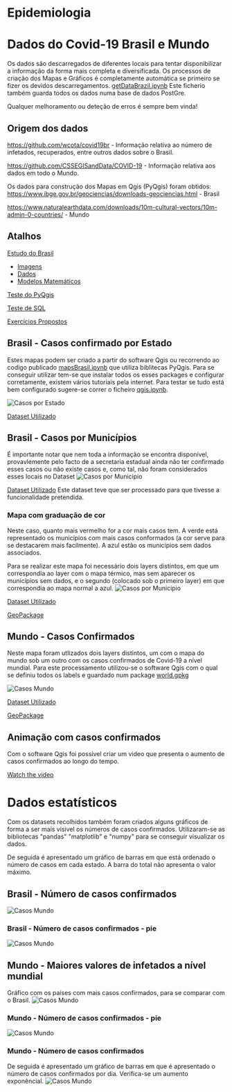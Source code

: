 ﻿# Epidemiologia 
 # Dados do Covid-19 Brasil e Mundo
 

 
Os dados são descarregados de diferentes locais para tentar disponibilizar a informação da forma mais completa e diversificada.
Os processos de criação dos Mapas e Gráficos é completamente automática se primeiro se fizer os devidos descarregamentos. [getDataBrazil.ipynb](EpidemiologiaCovid19/Andre/Covid-19Brazil/getDataBrazil.ipynb)
Este ficherio também guarda todos os dados numa base de dados PostGre.

Qualquer melhoramento ou deteção de erros é sempre bem vinda!

## Origem dos dados

https://github.com/wcota/covid19br - Informação relativa ao número de infetados, recuperados, entre outros dados sobre o Brasil.

https://github.com/CSSEGISandData/COVID-19 - Informação relativa aos dados em todo o Mundo.

Os dados para construção dos Mapas em Qgis (PyQgis) foram obtidos:
https://www.ibge.gov.br/geociencias/downloads-geociencias.html - Brasil

https://www.naturalearthdata.com/downloads/10m-cultural-vectors/10m-admin-0-countries/ - Mundo

## Atalhos
[Estudo do Brasil](Andre/Covid-19Brazil/)
- [Imagens](Andre/Covid-19Brazil/fig)
- [Dados](Andre/Covid-19Brazil/Tables)
- [Modelos Matemáticos](Andre/Covid-19Brazil/ML)

[Teste do PyQgis](Andre/qgis.ipynb)

[Teste de SQL](Andre/SQL)

[Exercícios Propostos](Andre/Exercicios)

## Brasil - Casos confirmado por Estado

Estes mapas podem ser criado a partir do software Qgis ou recorrendo ao codigo publicado [mapsBrasil.ipynb](EpidemiologiaCovid19/Andre/Covid-19Brazil/mapsBrasil.ipynb) que utiliza biblitecas PyQgis. Para se conseguir utilizar tem-se que instalar todos os esses packages e configurar corretamente, existem vários tutoriais pela internet. Para testar se tudo está bem configurado sugere-se correr o ficheiro [qgis.ipynb](EpidemiologiaCovid19/Andre/qgis.ipynb).

![Casos por Estado](https://github.com/ShadowTwin41/EpidemiologiaCovid19/blob/master/Andre/Covid-19Brazil/fig/brasilCases.png)

[Dataset Utilizado](https://github.com/ShadowTwin41/EpidemiologiaCovid19/blob/master/Andre/Covid-19Brazil/Tables/cases-brazil-total.csv)

## Brasil - Casos por Municípios
É importante notar que nem toda a informação se encontra disponível, provavlemente pelo facto de a secretaria estadual ainda não ter  confirmado esses casos ou não existe casos e, como tal, não foram considerados esses locais no Dataset
![Casos por Municipio](https://github.com/ShadowTwin41/EpidemiologiaCovid19/blob/master/Andre/Covid-19Brazil/fig/brasilCasesn.png)

[Dataset Utilizado](https://github.com/ShadowTwin41/EpidemiologiaCovid19/blob/master/Andre/Covid-19Brazil/Tables/cases-cities.csv)
Este dataset teve que ser processado para que tivesse a funcionalidade pretendida.

### Mapa com graduação de cor
Neste caso, quanto mais vermelho for a cor mais casos tem. A verde está representado os municípios com mais casos conformados (a cor serve para se destacarem mais facilmente). A azul estão os municípios sem dados associados.

Para se realizar este mapa foi necessário dois layers distintos, em que um correspondia ao layer com o mapa térmico, mas sem aparecer os municípios sem dados, e o segundo (colocado sob o primeiro layer) em que correspondia ao mapa normal a azul.
![Casos por Municipio](https://github.com/ShadowTwin41/EpidemiologiaCovid19/blob/master/Andre/Covid-19Brazil/fig/brasiloverlayer.png)

[Dataset Utilizado](https://github.com/ShadowTwin41/EpidemiologiaCovid19/blob/master/Andre/Covid-19Brazil/Tables/cases-cities.csv)

[GeoPackage](https://github.com/ShadowTwin41/EpidemiologiaCovid19/blob/master/Andre/Covid-19Brazil/Tables/brasil.gpkg)

## Mundo - Casos Confirmados
Neste mapa foram utlizados dois layers distintos, um com o mapa do mundo sob um outro com os casos confirmados de Covid-19 a nível mundial. Para este processamento utilizou-se o software Qgis com o qual se definiu todos os labels e guardado num package [world.gpkg](https://github.com/ShadowTwin41/EpidemiologiaCovid19/blob/master/Andre/Covid-19Brazil/Tables/world.gpkg)

![Casos Mundo](https://github.com/ShadowTwin41/EpidemiologiaCovid19/blob/master/Andre/Covid-19Brazil/fig/worldCases.png)


[Dataset Utilizado](https://github.com/ShadowTwin41/EpidemiologiaCovid19/blob/master/Andre/Covid-19Brazil/Tables/cases_country.csv)

[GeoPackage](https://github.com/ShadowTwin41/EpidemiologiaCovid19/blob/master/Andre/Covid-19Brazil/Tables/world.gpkg)



## Animação com casos confirmados 
Com o software Qgis foi possivel criar um video que presenta o aumento de casos confirmados ao longo do tempo.

[Watch the video](https://github.com/ShadowTwin41/EpidemiologiaCovid19/blob/master/Andre/Covid-19Brazil/fig/bandicam%202020-05-12%2017-02-45-285.mp4)


# Dados estatísticos

Com os datasets recolhidos também foram criados alguns gráficos de forma a ser mais visivel os números de casos confirmados. Utilizaram-se as bibliotecas "pandas" "matplotlib" e "numpy" para se conseguir visualizar os dados.

De seguida é apresentado um gráfico de barras em que está ordenado o número de casos em cada estado. A barra do total não apresenta o valor máximo.

## Brasil - Número de casos confirmados
![Casos Mundo](https://github.com/ShadowTwin41/EpidemiologiaCovid19/blob/master/Andre/Covid-19Brazil/fig/numberCases.jpg)

### Brasil - Número de casos confirmados - pie
![Casos Mundo](https://github.com/ShadowTwin41/EpidemiologiaCovid19/blob/master/Andre/Covid-19Brazil/fig/pieBrasil.jpg)

## Mundo - Maiores valores de infetados a nível mundial
Gráfico com os países com mais casos confirmados, para se comparar com o Brasil.
![Casos Mundo](https://github.com/ShadowTwin41/EpidemiologiaCovid19/blob/master/Andre/Covid-19Brazil/fig/worldnumberCases.jpg)

### Mundo - Número de casos confirmados - pie
![Casos Mundo](https://github.com/ShadowTwin41/EpidemiologiaCovid19/blob/master/Andre/Covid-19Brazil/fig/pie.jpg)

### Mundo - Número de casos confirmados
De seguida é apresentado um gráfico de barras em que é apresentado o número de casos confirmados por dia. Verifica-se um aumento exponêncial.
![Casos Mundo](https://github.com/ShadowTwin41/EpidemiologiaCovid19/blob/master/Andre/Covid-19Brazil/fig/world_number_cases.jpg)


